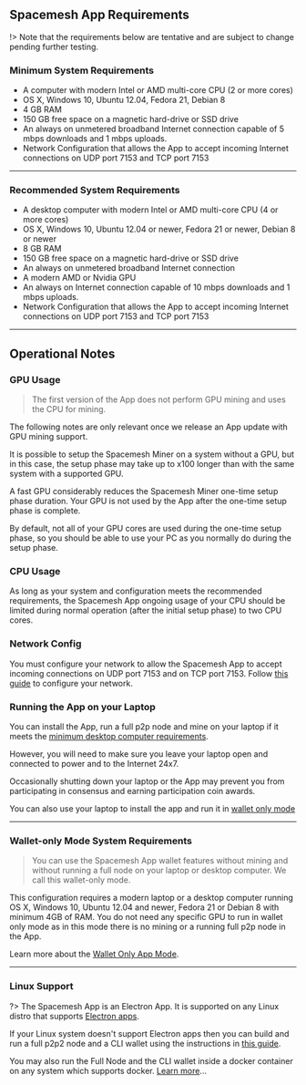 ## Spacemesh App Requirements

!> Note that the requirements below are tentative and are subject to change pending further testing.

### Minimum System Requirements

- A computer with modern Intel or AMD multi-core CPU (2 or more cores)
- OS X, Windows 10, Ubuntu 12.04, Fedora 21, Debian 8
- 4 GB RAM
- 150 GB free space on a magnetic hard-drive or SSD drive
- An always on unmetered broadband Internet connection capable of 5 mbps downloads and 1 mbps uploads.
- Network Configuration that allows the App to accept incoming Internet connections on UDP port 7153 and TCP port 7153

---

### Recommended System Requirements

- A desktop computer with modern Intel or AMD multi-core CPU (4 or more cores)
- OS X, Windows 10, Ubuntu 12.04 or newer, Fedora 21 or newer, Debian 8 or newer
- 8 GB RAM
- 150 GB free space on a magnetic hard-drive or SSD drive
- An always on unmetered broadband Internet connection
- A modern AMD or Nvidia GPU
- An always on Internet connection capable of 10 mbps downloads and 1 mbps uploads.
- Network Configuration that allows the App to accept incoming Internet connections on UDP port 7153 and TCP port 7153

---

## Operational Notes

### GPU Usage

>The first version of the App does not perform GPU mining and uses the CPU for mining.

The following notes are only relevant once we release an App update with GPU mining support.

It is possible to setup the Spacemesh Miner on a system without a GPU, but in this case, the setup phase may take up to x100 longer than with the same system with a supported GPU.

A fast GPU considerably reduces the Spacemesh Miner one-time setup phase duration. Your GPU is not used by the App after the one-time setup phase is complete.

By default, not all of your GPU cores are used during the one-time setup phase, so you should be able to use your PC as you normally do during the setup phase.


### CPU Usage
As long as your system and configuration meets the recommended  requirements, the Spacemesh App ongoing usage of your CPU should be limited during normal operation (after the initial setup phase) to two CPU cores.

### Network Config
You must configure your network to allow the Spacemesh App to accept incoming connections on UDP port 7153 and on TCP port 7153. Follow [this guide](netconfig.md) to configure your network.

### Running the App on your Laptop
You can install the App, run a full p2p node and mine on your laptop if it meets the [minimum desktop computer requirements](requirements.md).

However, you will need to make sure you leave your laptop open and connected to power and to the Internet 24x7.

Occasionally shutting down your laptop or the App may prevent you from participating in consensus and earning participation coin awards.

You can also use your laptop to install the app and run it in [wallet only mode](wallet_mode.md)

---

### Wallet-only Mode System Requirements

> You can use the Spacemesh App wallet features without mining and without running a full node on your laptop or desktop computer. We call this wallet-only mode.

This configuration requires a modern laptop or a desktop computer running OS X, Windows 10, Ubuntu 12.04 and newer, Fedora 21 or Debian 8 with minimum 4GB of RAM. You do not need any specific GPU to run in wallet only mode as in this mode there is no mining or a running full p2p node in the App.

Learn more about the [Wallet Only App Mode](wallet_mode.md).

---

### Linux Support
?> The Spacemesh App is an Electron App. It is supported on any Linux distro that supports [Electron apps](https://electronjs.org/docs/tutorial/support).

If your Linux system doesn't support Electron apps then you can build and run a full p2p2 node and a CLI wallet using the instructions in  [this guide](build.md).

You may also run the Full Node and the CLI wallet inside a docker container on any system which supports docker. [Learn more](docker.md)...
